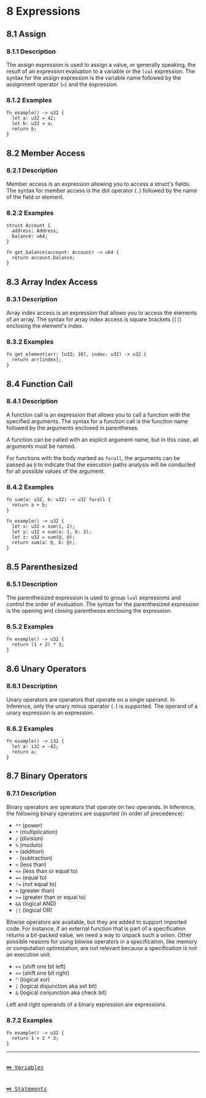 # 8 Expressions

## 8.1 Assign

### 8.1.1 Description

The assign expression is used to assign a value, or generally speaking, the result of an expression evaluation to a variable or the `lval` expression. The syntax for the assign expression is the variable name followed by the assignment operator (`=`) and the expression.

### 8.1.2 Examples

```inference
fn example() -> u32 {
  let a: u32 = 42;
  let b: u32 = a;
  return b;
}
```

## 8.2 Member Access

### 8.2.1 Description

Member access is an expression allowing you to access a struct's fields. The syntax for member access is the dot operator (`.`) followed by the name of the field or element.

### 8.2.2 Examples

```inference
struct Account {
  address: Address;
  balance: u64;
}

fn get_balance(account: Account) -> u64 {
  return account.balance;
}
```

## 8.3 Array Index Access

### 8.3.1 Description

Array index access is an expression that allows you to access the elements of an array. The syntax for array index access is square brackets (`[]`) enclosing the element's index.

### 8.3.2 Examples

```inference
fn get_element(arr: [u32; 10], index: u32) -> u32 {
  return arr[index];
}
```

## 8.4 Function Call

### 8.4.1 Description

A function call is an expression that allows you to call a function with the specified arguments. The syntax for a function call is the function name followed by the arguments enclosed in parentheses.

A function can be called with an explicit argument name, but in this case, all arguments must be named.

For functions with the body marked as `forall`, the arguments can be passed as `@` to indicate that the execution paths analysis will be conducted for all possible values of the argument.

### 8.4.2 Examples

```inference
fn sum(a: u32, b: u32) -> u32 forall {
  return a + b;
}

fn example() -> u32 {
  let x: u32 = sum(1, 2);
  let y: u32 = sum(a: 1, b: 2);
  let z: u32 = sum(@, @);
  return sum(a: @, b: @);
}
```

## 8.5 Parenthesized

### 8.5.1 Description

The parenthesized expression is used to group `lval` expressions and control the order of evaluation. The syntax for the parenthesized expression is the opening and closing parentheses enclosing the expression.

### 8.5.2 Examples

```inference
fn example() -> u32 {
  return (1 + 2) * 3;
}
```

## 8.6 Unary Operators

### 8.6.1 Description

Unary operators are operators that operate on a single operand. In Inference, only the unary minus operator (`-`) is supported. The operand of a unary expression is an expression.

### 8.6.2 Examples

```inference
fn example() -> i32 {
  let a: i32 = -42;
  return a;
}
```

## 8.7 Binary Operators

### 8.7.1 Description

Binary operators are operators that operate on two operands. In Inference, the following binary operators are supported (in order of precedence):

- `**` (power)
- `*` (multiplication)
- `/` (division)
- `%` (modulo)
- `+` (addition)
- `-` (subtraction)
- `<` (less than)
- `<=` (less than or equal to)
- `==` (equal to)
- `!=` (not equal to)
- `>` (greater than)
- `>=` (greater than or equal to)
- `&&` (logical AND)
- `||` (logical OR)

Bitwise operators are available, but they are added to support imported code. For instance, if an external function that is part of a specification returns a bit-packed value, we need a way to unpack such a union. Other possible reasons for using bitwise operators in a specification, like memory or computation optimization, are not relevant because a specification is not an execution unit.

- `<<` (shift one bit left)
- `>>` (shift one bit right)
- `^` (logical xor)
- `|` (logical disjunction aka set bit)
- `&` (logical conjunction aka check bit)

Left and right operands of a binary expression are expressions.

### 8.7.2 Examples

```inference
fn example() -> u32 {
  return 1 + 2 * 3;
}
```

---

[<kbd><br>⏮️ Variables<br><br></kbd>](./variables.md)
[<kbd><br>⏭️ Statements<br><br></kbd>](./statements.md)
